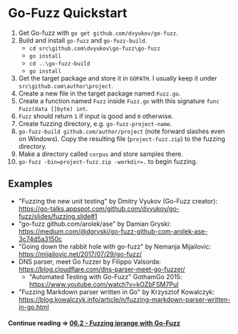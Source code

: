 # Go-Fuzz Quickstart

1. Get Go-fuzz with `go get github.com/dvyukov/go-fuzz`.
2. Build and install `go-fuzz` and `go-fuzz-build`.
    - `cd src\github.com\dvyukov\go-fuzz\go-fuzz`
    - `go install`
    - `cd ..\go-fuzz-build`
    - `go install`
3. Get the target package and store it in `GOPATH`. I usually keep it under `src\github.com\author\project`.
4. Create a new file in the target package named `Fuzz.go`.
5. Create a function named `Fuzz` inside `Fuzz.go` with this signature `func Fuzz(data []byte) int`.
6. `Fuzz` should return `1` if input is good and `0` otherwise.
7. Create fuzzing directory, e.g. `go-fuzz-project-name`.
8. `go-fuzz-build github.com/author/project` (note forward slashes even on Windows). Copy the resulting file (`project-fuzz.zip`) to the fuzzing directory.
9. Make a directory called `corpus` and store samples there.
10. `go-fuzz -bin=project-fuzz.zip -workdir=.` to begin fuzzing.

## Examples

- "Fuzzing the new unit testing" by Dmitry Vyukov (Go-Fuzz creator): https://go-talks.appspot.com/github.com/dvyukov/go-fuzz/slides/fuzzing.slide#1
- "go-fuzz github.com/arolek/ase" by Damian Gryski: https://medium.com/@dgryski/go-fuzz-github-com-arolek-ase-3c74d5a3150c
- "Going down the rabbit hole with go-fuzz" by Nemanja Mijailovic: https://mijailovic.net/2017/07/29/go-fuzz/
- DNS parser, meet Go fuzzer by Filippo Valsorda: https://blog.cloudflare.com/dns-parser-meet-go-fuzzer/
    - "Automated Testing with Go-Fuzz" GothamGo 2015: https://www.youtube.com/watch?v=kOZbFSM7PuI
- "Fuzzing Markdown parser written in Go" by Krzysztof Kowalczyk: https://blog.kowalczyk.info/article/n/fuzzing-markdown-parser-written-in-go.html


#### Continue reading ⇒ [06.2 - Fuzzing iprange with Go-Fuzz](06.2.md)